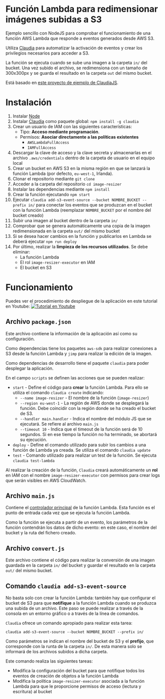 # Función Lambda para redimensionar imágenes subidas a S3
Ejemplo sencillo con NodeJS para comprobar el funcionamiento de una función AWS Lambda que responde a eventos generados desde AWS S3.

Utiliza [Claudia](https://claudiajs.com/) para automatizar la activación de eventos y crear los privilegios necesarios para acceder a S3.

La función se ejecuta cuando se sube una imagen a la carpeta `in/` del bucket. Una vez subido el archivo, se redimensiona con un tamaño de 300x300px y se guarda el resultado en la carpeta `out` del mismo bucket.

Está basado en [este proyecto de ejemplo de ClaudiaJS](https://github.com/claudiajs/example-projects/tree/master/s3-file-processing).

# Instalación
1. Instalar [Node](https://nodejs.org/es/)
2. Instalar [Claudia](https://claudiajs.com/) como paquete global: `npm install -g claudia`
3. Crear un usuario de IAM con las siguientes características:
    - Tipo: **Acceso mediante programación**. 
    - Permisos: **Asociar directamente a las políticas existentes**
        - `AWSLambdaFullAccess`
        - `IAMFullAccess`
4. Descargar la clave de acceso y la clave secreta y almacenarlas en el archivo `.aws/credentials` dentro de la carpeta de usuario en el equipo local
5. Crear un bucket en AWS S3 en la misma región en que se lanzará la función Lambda (por defecto, `eu-west-1`, Irlanda).
6. Clonar el repositorio mediante `git clone`
7. Acceder a la carpeta del repositorio `cd image-resizer`
8. Instalar las dependencias mediante `npm install`
9. Crear la función ejecutando `npm start`
10. Ejecutar `claudia add-s3-event-source --bucket NOMBRE_BUCKET --prefix in/` para conectar los eventos que se produzcan en el bucket con la función Lambda (reemplazar `NOMBRE_BUCKET` por el nombre del bucket creado)
11. Subir una imagen al bucket dentro de la carpeta `in/`
12. Comprobar que se genera automáticamente una copia de la imagen redimensionada en la carpeta `out/` del mismo bucket
13. Si se desea hacer cambios en la función y publicarlos en Lambda se deberá ejecutar `npm run deploy`
14. Por último, realizar la **limpieza de los recursos utilizados**. Se debe eliminar:
    - La función Lambda
    - El rol `image-resizer-executor` en IAM
    - El bucket en S3

# Funcionamiento
Puedes ver el procedimiento de despliegue de la aplicación en este tutorial en Youtube:
[![Tutorial en Youtube](https://img.youtube.com/vi/xLQ8BhsB9fU/0.jpg)](https://www.youtube.com/watch?v=xLQ8BhsB9fU)

## Archivo `package.json`
Este archivo contiene la información de la aplicación así como su configuración.

Como dependencias tiene los paquetes `aws-sdk` para realizar conexiones a S3 desde la función Lambda y `jimp` para realizar la edición de la imagen.

Como dependencias de desarrollo tiene el paquete `claudia` para poder desplegar la aplicación.

En el campo `scripts` se definen las acciones que se pueden realizar:
- `start` - Define el código para **crear** la función Lambda. Para ello se utiliza el comando `claudia create` indicando:
  - `--name image-resizer` - El nombre de la función (`image-resizer`)
  - `--region eu-west-1` - La región de AWS donde se desplegará la función. Debe coincidir con la región donde se ha creado el bucket de S3.
  - `--handler main.handler` - Indica el nombre del módulo JS que se ejecutará. Se refiere al archivo `main.js`
  - `--timeout 10` - Indica que el timeout de la función será de 10 segundos. Si en ese tiempo la función no ha terminado, se abortará su ejecución.
- `deploy` - Define el comando utilizado para subir los cambios a una función de Lambda ya creada. Se utiliza el comando `claudia update`
- `test` - Comando utilizado para realizar un test de la función. Se ejecuta `claudia test-lambda`

Al realizar la creación de la función, `Claudia` creará automáticamente un **rol** en IAM con el nombre `image-resizer-executor` con permisos para crear logs que serán visibles en AWS CloudWatch.

## Archivo `main.js`
Contiene el [controlador principal](https://docs.aws.amazon.com/lambda/latest/dg/nodejs-prog-model-handler.html) de la función Lambda. Esta función es el punto de entrada cada vez que se ejecuta la función Lambda.

Como la función se ejecuta a partir de un evento, los parámetros de la función contendrán los datos de dicho evento: en este caso, el nombre del bucket y la ruta del fichero creado.

## Archivo `convert.js`
Este archivo contiene el código para realizar la conversión de una imagen guardada en la carpeta `in/` del bucket y guardar el resultado en la carpeta `out/` del mismo bucket.

## Comando `claudia add-s3-event-source`
No basta solo con crear la función Lambda: también hay que configurar el bucket de S3 para que **notifique** a la función Lambda cuando se produzca una subida de un archivo. Este paso se puede realizar a través de la consola en un entorno gráfico o a través de la línea de comandos.

`Claudia` ofrece un comando apropiado para realizar esta tarea: 

`claudia add-s3-event-source --bucket NOMBRE_BUCKET --prefix in/`

Como parámetros se indican el nombre del bucket de S3 y el **prefijo**, que corresponde con la runta de la carpeta `in/`. De esta manera solo se informará de los archivos subidos a dicha carpeta.

Este comando realiza las siguientes tareas:
- Modifica la configuración del bucket para que notifique todos los eventos de creación de objetos a la función Lambda
- Modifica la política `image-resizer-executor` asociada a la función Lambda para que le proporcione permisos de acceso (lectura y escritura) al bucket
